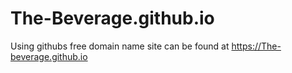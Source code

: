 # The-Beverage.github.io
Using githubs free domain name
site can be found at https://The-beverage.github.io
